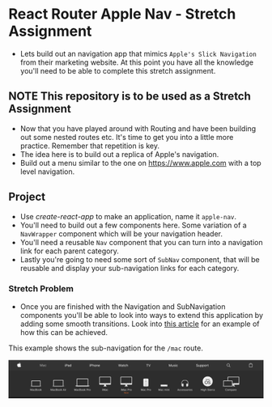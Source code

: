 # React Router Apple Nav - Stretch Assignment

- Lets build out an navigation app that mimics `Apple's Slick Navigation` from their marketing website. At this point you have all the knowledge you'll need to be able to complete this stretch assignment.

## **NOTE** This repository is to be used as a Stretch Assignment

- Now that you have played around with Routing and have been building out some nested routes etc. It's time to get you into a little more practice. Remember that repetition is key.
- The idea here is to build out a replica of Apple's navigation.
- Build out a menu similar to the one on https://www.apple.com with a top level navigation.

## Project

- Use _create-react-app_ to make an application, name it `apple-nav`.
- You'll need to build out a few components here. Some variation of a `NavWrapper` component which will be your navigation header.
- You'll need a reusable `Nav` component that you can turn into a navigation link for each parent category.
- Lastly you're going to need some sort of `SubNav` component, that will be reusable and display your sub-navigation links for each category.

### Stretch Problem

- Once you are finished with the Navigation and SubNavigation components you'll be able to look into ways to extend this application by adding some smooth transitions. Look into [this article](https://hackernoon.com/animated-page-transitions-with-react-router-4-reacttransitiongroup-and-animated-1ca17bd97a1a) for an example of how this can be achieved.

This example shows the sub-navigation for the `/mac` route.

![Sample Navigation](images/sample.png)

